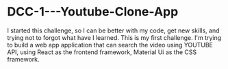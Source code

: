 # DCC-1---Youtube-Clone-App
I started this challenge, so I can be better with my code, get new skills, and trying not to forgot what have I learned. This is my first challenge. I'm trying to build a web app application that can search the video using YOUTUBE API, using React as the frontend framework, Material Ui as the CSS framework.

